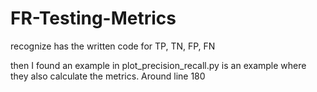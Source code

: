 # FR-Testing-Metrics

recognize has the written code for TP, TN, FP, FN

then I found an example in plot_precision_recall.py is an example where they also calculate the metrics. Around line 180
